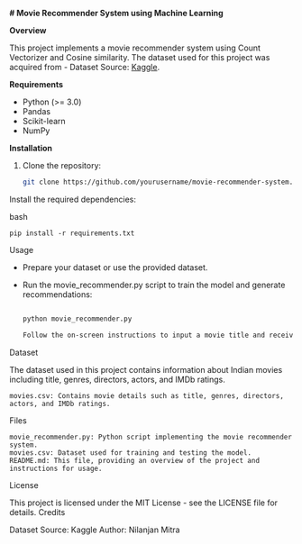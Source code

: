 **# Movie Recommender System using Machine Learning**

**Overview**

This project implements a movie recommender system using Count Vectorizer and Cosine similarity. The dataset used for this project was acquired from - Dataset Source: [Kaggle](https://www.kaggle.com/datasets/yessicatuteja/indian-movies-imdb-rating-dataset).

**Requirements**

- Python (>= 3.0)
- Pandas
- Scikit-learn
- NumPy

**Installation**

1. Clone the repository:

   ```bash
   git clone https://github.com/yourusername/movie-recommender-system.git


Install the required dependencies:

bash

    pip install -r requirements.txt

Usage

- Prepare your dataset or use the provided dataset.

- Run the movie_recommender.py script to train the model and generate recommendations:

    ```bash

    python movie_recommender.py

    Follow the on-screen instructions to input a movie title and receive recommendations.

Dataset

The dataset used in this project contains information about Indian movies including title, genres, directors, actors, and IMDb ratings.

    movies.csv: Contains movie details such as title, genres, directors, actors, and IMDb ratings.

Files

    movie_recommender.py: Python script implementing the movie recommender system.
    movies.csv: Dataset used for training and testing the model.
    README.md: This file, providing an overview of the project and instructions for usage.

License

This project is licensed under the MIT License - see the LICENSE file for details.
Credits

   Dataset Source: Kaggle
   Author: Nilanjan Mitra
